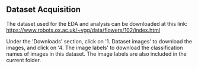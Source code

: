 ## Dataset Acquisition

The dataset used for the EDA and analysis can be downloaded at this link: https://www.robots.ox.ac.uk/~vgg/data/flowers/102/index.html

Under the 'Downloads' section, click on '1. Dataset images' to download the images, and click on '4. The image labels' to download the classification names of images in this dataset. The image labels are also included in the current folder.
